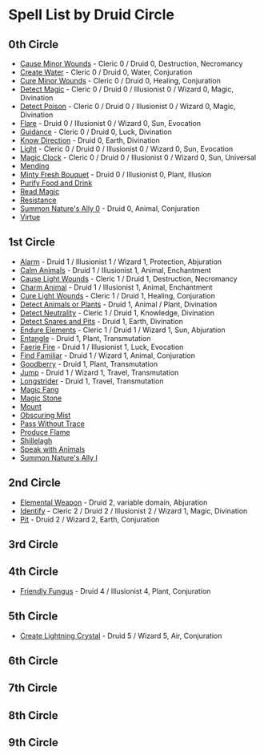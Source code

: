 # Spell List by Druid Circle

## 0th Circle

- [Cause Minor Wounds](/Magic/C/CauseMinorWounds.md) - Cleric 0 / Druid 0, Destruction, Necromancy
- [Create Water](/Magic/C/CreateWater.md) - Cleric 0 / Druid 0, Water, Conjuration
- [Cure Minor Wounds](/Magic/C/CureMinorWounds.md) - Cleric 0 / Druid 0, Healing, Conjuration
- [Detect Magic](/Magic/D/DetectMagic.md) - Cleric 0 / Druid 0 / Illusionist 0 / Wizard 0, Magic, Divination
- [Detect Poison](/Magic/D/DetectPoison.md) - Cleric 0 / Druid 0 / Illusionist 0 / Wizard 0, Magic, Divination
- [Flare](/Magic/F/Flare.md) - Druid 0 / Illusionist 0 / Wizard 0, Sun, Evocation
- [Guidance](/Magic/G/Guidance.md) - Cleric 0 / Druid 0, Luck, Divination
- [Know Direction](/Magic/K/KnowDirection.md) - Druid 0, Earth, Divination
- [Light](/Magic/L/Light.md) - Cleric 0 / Druid 0 / Illusionist 0 / Wizard 0, Sun, Evocation
- [Magic Clock](/Magic/M/MagicClock.md) - Cleric 0 / Druid 0 / Illusionist 0 / Wizard 0, Sun, Universal
- [Mending](/Magic/M/Mending.md)
- [Minty Fresh Bouquet](/Magic/M/MintyFreshBouquet.md) - Druid 0 / Illusionist 0, Plant, Illusion
- [Purify Food and Drink](/Magic/P/PurifyFoodAndDrink.md)
- [Read Magic](/Magic/R/ReadMagic.md)
- [Resistance](/Magic/R/Resistance.md)
- [Summon Nature's Ally 0](/Magic/S/SummonNaturesAlly0.md) - Druid 0, Animal, Conjuration
- [Virtue](/Magic/V/Virtue.md)

## 1st Circle

- [Alarm](/Magic/A/Alarm.md) - Druid 1 / Illusionist 1 / Wizard 1, Protection, Abjuration
- [Calm Animals](/Magic/C/CalmAnimals.md) - Druid 1 / Illusionist 1, Animal, Enchantment
- [Cause Light Wounds](/Magic/C/CauseLightWounds.md) - Cleric 1 / Druid 1, Destruction, Necromancy
- [Charm Animal](/Magic/C/CharmAnimal.md) - Druid 1 / Illusionist 1, Animal, Enchantment
- [Cure Light Wounds](/Magic/C/CureLightWounds.md) - Cleric 1 / Druid 1, Healing, Conjuration
- [Detect Animals or Plants](/Magic/D/DetectAnimalsOrPlants.md) - Druid 1, Animal / Plant, Divination
- [Detect Neutrality](/Magic/D/DetectNeutrality.md) - Cleric 1 / Druid 1, Knowledge, Divination
- [Detect Snares and Pits](/Magic/D/DetectSnaresAndPits.md) - Druid 1, Earth, Divination
- [Endure Elements](/Magic/E/EndureElements.md) - Cleric 1 / Druid 1 / Wizard 1, Sun, Abjuration
- [Entangle](/Magic/E/Entangle.md) - Druid 1, Plant, Transmutation
- [Faerie Fire](/Magic/F/FaerieFire.md) - Druid 1 / Illusionist 1, Luck, Evocation
- [Find Familiar](/Magic/F/FindFamiliar.md) - Druid 1 / Wizard 1, Animal, Conjuration
- [Goodberry](/Magic/G/Goodberry.md) - Druid 1, Plant, Transmutation
- [Jump](/Magic/J/Jump.md) - Druid 1 / Wizard 1, Travel, Transmutation
- [Longstrider](/Magic/L/Longstrider.md) - Druid 1, Travel, Transmutation
- [Magic Fang](/Magic/M/MagicFang.md)
- [Magic Stone](/Magic/M/MagicStone.md)
- [Mount](/Magic/M/Mount.md)
- [Obscuring Mist](/Magic/O/ObscuringMist.md)
- [Pass Without Trace](/Magic/P/PassWithoutTrace.md)
- [Produce Flame](/Magic/P/ProduceFlame.md)
- [Shillelagh](/Magic/S/Shillelagh.md)
- [Speak with Animals](/Magic/S/SpeakWithAnimals.md)
- [Summon Nature's Ally I](/Magic/S/SummonNaturesAlly1.md)

## 2nd Circle

- [Elemental Weapon](/Magic/E/ElementalWeapon.md) - Druid 2, variable domain, Abjuration
- [Identify](/Magic/I/Identify.md) - Cleric 2 / Druid 2 / Illusionist 2 / Wizard 1, Magic, Divination
- [Pit](/Magic/P/Pit.md) - Druid 2 / Wizard 2, Earth, Conjuration

## 3rd Circle

## 4th Circle

- [Friendly Fungus](/Magic/F/FriendlyFungus.md) - Druid 4 / Illusionist 4, Plant, Conjuration

## 5th Circle

- [Create Lightning Crystal](/Magic/C/CreateLightningCrystal.md) - Druid 5 / Wizard 5, Air, Conjuration

## 6th Circle

## 7th Circle

## 8th Circle

## 9th Circle
